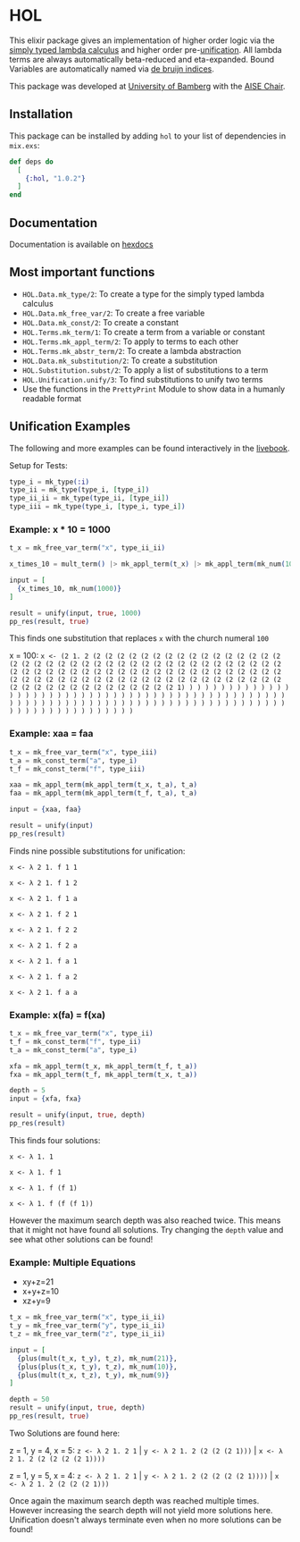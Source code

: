 # HOL

This elixir package gives an implementation of higher order logic via the [simply typed lambda calculus](https://en.wikipedia.org/wiki/Simply_typed_lambda_calculus) and higher order pre-[unification](https://en.wikipedia.org/wiki/Unification_%28computer_science%29#Higher-order_unification). All lambda terms are always automatically beta-reduced and eta-expanded. Bound Variables are automatically named via [de bruijn indices](https://en.wikipedia.org/wiki/De_Bruijn_index).

This package was developed at [University of Bamberg](https://www.uni-bamberg.de/en/) with the [AISE Chair](https://www.uni-bamberg.de/en/aise/).

## Installation

This package can be installed by adding `hol` to your list of dependencies in `mix.exs`:

```elixir
def deps do
  [
    {:hol, "1.0.2"}
  ]
end
```

## Documentation

Documentation is available on [hexdocs](https://hexdocs.pm/hol/readme.html)

## Most important functions

- `HOL.Data.mk_type/2`: To create a type for the simply typed lambda calculus
- `HOL.Data.mk_free_var/2`: To create a free variable
- `HOL.Data.mk_const/2`: To create a constant
- `HOL.Terms.mk_term/1`: To create a term from a variable or constant
- `HOL.Terms.mk_appl_term/2`: To apply to terms to each other
- `HOL.Terms.mk_abstr_term/2`: To create a lambda abstraction
- `HOL.Data.mk_substitution/2`: To create a substitution
- `HOL.Substitution.subst/2`: To apply a list of substitutions to a term
- `HOL.Unification.unify/3`: To find substitutions to unify two terms
- Use the functions in the `PrettyPrint` Module to show data in a humanly readable format

## Unification Examples

The following and more examples can be found interactively in the [livebook](https://hexdocs.pm/hol/unification_examples.html).

Setup for Tests:

```elixir
type_i = mk_type(:i)
type_ii = mk_type(type_i, [type_i])
type_ii_ii = mk_type(type_ii, [type_ii])
type_iii = mk_type(type_i, [type_i, type_i])
```

### Example: x \* 10 = 1000

```elixir
t_x = mk_free_var_term("x", type_ii_ii)

x_times_10 = mult_term() |> mk_appl_term(t_x) |> mk_appl_term(mk_num(10))

input = [
  {x_times_10, mk_num(1000)}
]

result = unify(input, true, 1000)
pp_res(result, true)
```

This finds one substitution that replaces `x` with the church numeral `100`

x = 100: `x <- (2 1. 2 (2 (2 (2 (2 (2 (2 (2 (2 (2 (2 (2 (2 (2 (2 (2 (2 (2 (2 (2 (2 (2 (2 (2 (2 (2 (2 (2 (2 (2 (2 (2 (2 (2 (2 (2 (2 (2 (2 (2 (2 (2 (2 (2 (2 (2 (2 (2 (2 (2 (2 (2 (2 (2 (2 (2 (2 (2 (2 (2 (2 (2 (2 (2 (2 (2 (2 (2 (2 (2 (2 (2 (2 (2 (2 (2 (2 (2 (2 (2 (2 (2 (2 (2 (2 (2 (2 (2 (2 (2 (2 (2 (2 (2 (2 (2 (2 (2 (2 (2 1) ) ) ) ) ) ) ) ) ) ) ) ) ) ) ) ) ) ) ) ) ) ) ) ) ) ) ) ) ) ) ) ) ) ) ) ) ) ) ) ) ) ) ) ) ) ) ) ) ) ) ) ) ) ) ) ) ) ) ) ) ) ) ) ) ) ) ) ) ) ) ) ) ) ) ) ) ) ) ) ) ) ) ) ) ) ) ) ) ) ) ) ) ) ) ) ) ) ) )`

### Example: xaa = faa

```elixir
t_x = mk_free_var_term("x", type_iii)
t_a = mk_const_term("a", type_i)
t_f = mk_const_term("f", type_iii)

xaa = mk_appl_term(mk_appl_term(t_x, t_a), t_a)
faa = mk_appl_term(mk_appl_term(t_f, t_a), t_a)

input = {xaa, faa}

result = unify(input)
pp_res(result)
```

Finds nine possible substitutions for unification:

`x <- λ 2 1. f 1 1`

`x <- λ 2 1. f 1 2`

`x <- λ 2 1. f 1 a`

`x <- λ 2 1. f 2 1`

`x <- λ 2 1. f 2 2`

`x <- λ 2 1. f 2 a`

`x <- λ 2 1. f a 1`

`x <- λ 2 1. f a 2`

`x <- λ 2 1. f a a`

### Example: x(fa) = f(xa)

```elixir
t_x = mk_free_var_term("x", type_ii)
t_f = mk_const_term("f", type_ii)
t_a = mk_const_term("a", type_i)

xfa = mk_appl_term(t_x, mk_appl_term(t_f, t_a))
fxa = mk_appl_term(t_f, mk_appl_term(t_x, t_a))

depth = 5
input = {xfa, fxa}

result = unify(input, true, depth)
pp_res(result)
```

This finds four solutions:

`x <- λ 1. 1 `

`x <- λ 1. f 1`

`x <- λ 1. f (f 1)`

`x <- λ 1. f (f (f 1))`

However the maximum search depth was also reached twice. This means that it might not have found all solutions. Try changing the `depth` value and see what other solutions can be found!

### Example: Multiple Equations

- xy+z=21
- x+y+z=10
- xz+y=9

```elixir
t_x = mk_free_var_term("x", type_ii_ii)
t_y = mk_free_var_term("y", type_ii_ii)
t_z = mk_free_var_term("z", type_ii_ii)

input = [
  {plus(mult(t_x, t_y), t_z), mk_num(21)},
  {plus(plus(t_x, t_y), t_z), mk_num(10)},
  {plus(mult(t_x, t_z), t_y), mk_num(9)}
]

depth = 50
result = unify(input, true, depth)
pp_res(result, true)
```

Two Solutions are found here:

z = 1, y = 4, x = 5: `z <- λ 2 1. 2 1` | `y <- λ 2 1. 2 (2 (2 (2 1)))` | `x <- λ 2 1. 2 (2 (2 (2 (2 1))))`

z = 1, y = 5, x = 4: `z <- λ 2 1. 2 1` | `y <- λ 2 1. 2 (2 (2 (2 (2 1))))` | `x <- λ 2 1. 2 (2 (2 (2 1)))`

Once again the maximum search depth was reached multiple times. However increasing the search depth will not yield more solutions here. Unification doesn't always terminate even when no more solutions can be found!
